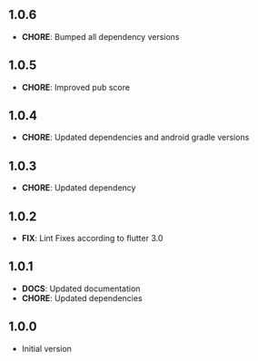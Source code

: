 ## 1.0.6
- **CHORE**: Bumped all dependency versions

## 1.0.5
- **CHORE**: Improved pub score

## 1.0.4
- **CHORE**: Updated dependencies and android gradle versions

## 1.0.3
- **CHORE**: Updated dependency

## 1.0.2
- **FIX**: Lint Fixes according to flutter 3.0

## 1.0.1
- **DOCS**: Updated documentation
- **CHORE**: Updated dependencies

## 1.0.0
- Initial version
